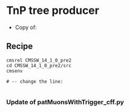 # TnP tree producer

* Copy of:



## Recipe

```
cmsrel CMSSW_14_1_0_pre2
cd CMSSW_14_1_0_pre2/src
cmsenv

# -- change the line:


```





### Update of patMuonsWithTrigger_cff.py
